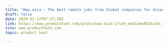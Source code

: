 ```yaml
---
title: "Waw.asia — The best remote jobs from Global companies for Asians"
draft: false
date: 2020-02-12T07:27:28Z
link: https://www.producthunt.com/posts/waw-asia-2?utm_medium=RSS&utm_source=hune
site: www.producthunt.com
topic: product hunt  

---
```

